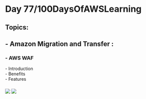 <h1> Day 77/100DaysOfAWSLearning </h1>
<h2> Topics: </h2>

 <h2>  - Amazon Migration and Transfer : </h2>

<h3> - AWS WAF</h3>
         - Introduction <br>
         - Benefits <br> 
         - Features <br>
     
         
  <h3>   </h3>
       

<img src = "https://github.com/thetechgirlgita/100-days-of-aws-learning/blob/master/Images/Day76/76_1.jpg?raw=true">
<img src = "https://github.com/thetechgirlgita/100-days-of-aws-learning/blob/master/Images/Day76/76_2.jpg?raw=true">


